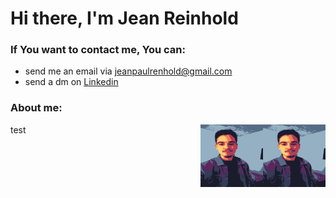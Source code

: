 # Hi there, I'm Jean Reinhold
### If You want to contact me, You can: 
* send me an  email via jeanpaulrenhold@gmail.com
* send a dm on [Linkedin](https://www.linkedin.com/in/jean-paul-reinhold-70b4031b3/)

### About me: 
  <img align="right" width="100" height="100" src="https://github.com/Jean-Reinhold/Jean-Reinhold/blob/main/pic.png?raw=true/211/156">
  test
  <img align="right" width="100" height="100" src="https://github.com/Jean-Reinhold/Jean-Reinhold/blob/main/pic.png?raw=true/211/156">


